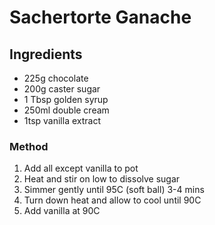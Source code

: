 # Sachertorte Ganache

## Ingredients

* 225g chocolate
* 200g caster sugar
* 1 Tbsp golden syrup
* 250ml double cream
* 1tsp vanilla extract 



### Method
1. Add all except vanilla to pot
2. Heat and stir on low to dissolve sugar
3. Simmer gently until 95C (soft ball) 3-4 mins
4. Turn down heat and allow to cool until 90C
5. Add vanilla at 90C